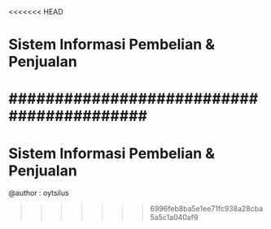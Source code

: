 <<<<<<< HEAD
# Sistem Informasi Pembelian & Penjualan #
##########################################
=======
# Sistem Informasi Pembelian & Penjualan

@author : oytsilus
>>>>>>> 6996feb8ba5e1ee71fc938a28cba5a5c1a040af9
